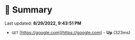 # 📖 Summary
Last updated: **8/29/2022, 9:43:51 PM**

- `GET` [https://google.com](https://google.com) - **Up** (323ms)
